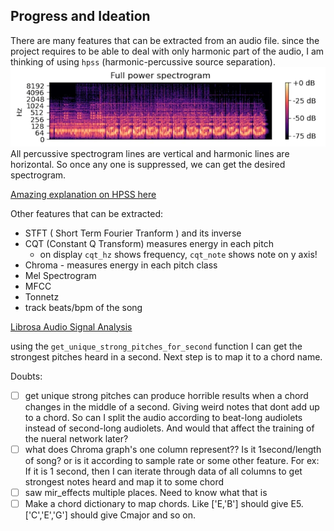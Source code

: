 ## Progress and Ideation

There are many features that can be extracted from an audio file. since the project requires to be able to deal with only harmonic part of the audio, I am thinking of using `hpss` (harmonic-percussive source separation).
![alt text](statics/full%20power%20spectrogram.png)
All percussive spectrogram lines are vertical and harmonic lines are horizontal. So once any one is suppressed, we can get the desired spectrogram.

[Amazing explanation on HPSS here](https://www.youtube.com/watch?v=_AL-SdVem0g)

Other features that can be extracted:

- STFT ( Short Term Fourier Tranform ) and its inverse
- CQT (Constant Q Transform) measures energy in each pitch
  - on display `cqt_hz` shows frequency, `cqt_note` shows note on y axis!
- Chroma - measures energy in each pitch class
- Mel Spectrogram
- MFCC
- Tonnetz
- track beats/bpm of the song

[Librosa Audio Signal Analysis](https://www.youtube.com/watch?v=MhOdbtPhbLU)

using the `get_unique_strong_pitches_for_second` function I can get the strongest pitches heard in a second. Next step is to map it to a chord name.

Doubts:

- [ ] get unique strong pitches can produce horrible results when a chord changes in the middle of a second. Giving weird notes that dont add up to a chord. So can I split the audio according to beat-long audiolets instead of second-long audiolets. And would that affect the training of the nueral network later?
- [ ] what does Chroma graph's one column represent?? Is it 1second/length of song? or is it according to sample rate or some other feature. For ex: If it is 1 second, then I can iterate through data of all columns to get strongest notes heard and map it to some chord
- [ ] saw mir_effects multiple places. Need to know what that is
- [ ] Make a chord dictionary to map chords. Like ['E,'B'] should give E5. ['C','E','G'] should give Cmajor and so on.
